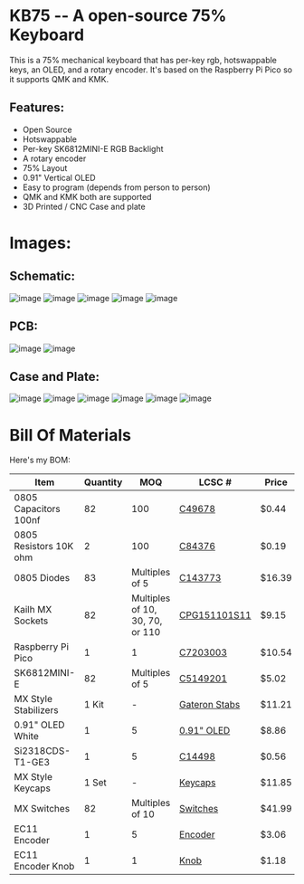 # KB75 -- A open-source 75% Keyboard
This is a 75% mechanical keyboard that has per-key rgb, hotswappable keys, an OLED, and a rotary encoder. It's based on the Raspberry Pi Pico so it supports QMK and KMK.

## Features:
- Open Source
- Hotswappable
- Per-key SK6812MINI-E RGB Backlight
- A rotary encoder
- 75% Layout
- 0.91" Vertical OLED
- Easy to program (depends from person to person)
- QMK and KMK both are supported
- 3D Printed / CNC Case and plate

# Images:

## Schematic:
![image](https://github.com/user-attachments/assets/8f9fbddf-f599-4532-8b07-f3fd0e9e2acc)
![image](https://github.com/user-attachments/assets/65755e5e-9f7b-4e59-bf23-cc4ad8f4f99c)
![image](https://github.com/user-attachments/assets/df5bc66d-f5ec-4af1-a6f9-a0fd519aaadf)
![image](https://github.com/user-attachments/assets/1e7413e0-e535-4f00-9800-271be43dfc32)
![image](https://github.com/user-attachments/assets/1c719356-ee8c-4351-86d6-308cb0b51cb2)

## PCB:
![image](https://github.com/user-attachments/assets/a401b351-bad8-4a59-9d6a-2a9a9aa4cd20)
![image](https://github.com/user-attachments/assets/5a96142f-f472-45b7-b496-eda47d46aaef)

## Case and Plate:
![image](https://github.com/user-attachments/assets/f8777c07-0f29-49c0-ac6b-cd7815fed17c)
![image](https://github.com/user-attachments/assets/33a885f4-abac-4eb6-9522-66822cb0bcca)
![image](https://github.com/user-attachments/assets/b522e70e-c108-41a9-8228-edf0e8de5088)
![image](https://github.com/user-attachments/assets/864dc1ef-8118-4bdb-a05b-5af3d1dc271e)
![image](https://github.com/user-attachments/assets/dd6a3568-84c5-4c85-8ecf-e7fdb112501c)
![image](https://github.com/user-attachments/assets/979b6574-06b5-48f7-a6d6-333a6c9c4e90)

# Bill Of Materials

Here's my BOM:

| Item                   | Quantity | MOQ            | LCSC #                                                                                                                    |Price |
|------------------------|----------|----------------|---------------------------------------------------------------------------------------------------------------------------|------|
| 0805 Capacitors 100nf  | 82       | 100            | [C49678](https://lcsc.com/product-detail/Multilayer-Ceramic-Capacitors-MLCC-SMD-SMT_YAGEO-CC0805KRX7R9BB104_C49678.html) |$0.44 |
| 0805 Resistors 10K ohm | 2        | 100            | [C84376](https://lcsc.com/product-detail/Chip-Resistor-Surface-Mount_YAGEO-RC0805FR-0710KL_C84376.html)                   |$0.19 |
| 0805 Diodes            | 83       | Multiples of 5 | [C143773](https://lcsc.com/product-detail/Schottky-Diodes_Kyocera-AVX-SD0805S020S1R0_C143773.html)                        |$16.39|
| Kailh MX Sockets       | 82       | Multiples of 10, 30, 70, or 110 | [CPG151101S11](https://www.aliexpress.com/item/1005007476614771.html)                                    |$9.15 |
| Raspberry Pi Pico      | 1        | 1              | [C7203003](https://lcsc.com/product-detail/Raspberry-Pi_Raspberry-Pi-PICO-W_C7203003.html)                                |$10.54|
| SK6812MINI-E           | 82       | Multiples of 5 | [C5149201](https://www.lcsc.com/product-detail/RGB-LEDs-Built-in-IC_OPSCO-Optoelectronics-SK6812MINI-E_C5149201.html)     |$5.02 |
| MX Style Stabilizers   | 1 Kit    | -              | [Gateron Stabs](https://www.aliexpress.com/item/1005005389406072.html)                                                    |$11.21|
| 0.91" OLED White       | 1        | 5              | [0.91" OLED](https://www.aliexpress.com/item/1005007038294972.html)                                                       |$8.86 |
| Si2318CDS-T1-GE3       | 1        | 5              | [C14498](https://lcsc.com/product-detail/MOSFETs_Vishay-Intertech-Si2318CDS-T1-GE3_C14498.html)                           |$0.56 |
| MX Style Keycaps       | 1 Set    | -              | [Keycaps](https://www.aliexpress.com/item/1005007730150989.html)                                                          |$11.85|
| MX Switches            | 82       | Multiples of 10| [Switches](https://www.aliexpress.com/item/1005006528632637.html)                                                         |$41.99|
| EC11 Encoder           | 1        | 5              | [Encoder](https://www.aliexpress.com/item/32976046900.html)                                                               |$3.06 |
| EC11 Encoder Knob      | 1        | 1              | [Knob](https://www.aliexpress.com/item/1005007576522714.html)                                                             |$1.18 |
